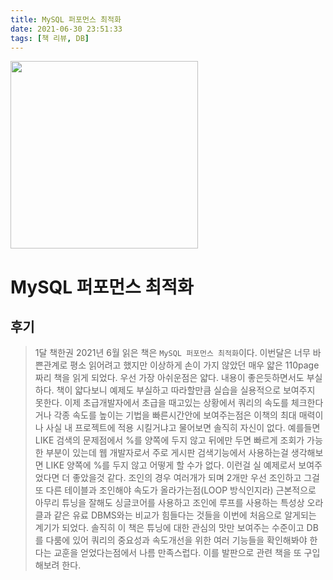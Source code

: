 ```yaml
---
title: MySQL 퍼포먼스 최적화
date: 2021-06-30 23:51:33
tags: [책 리뷰, DB]
---
```


<img src="book.jpg" width="300">

# MySQL 퍼포먼스 최적화

## 후기

> 1달 책한권 2021년 6월 읽은 책은 `MySQL 퍼포먼스 최적화`이다.
> 이번달은 너무 바쁜관계로 평소 읽어려고 했지만 이상하게 손이 가지 않았던 매우 얇은 110page짜리 책을 읽게 되었다.
> 우선 가장 아쉬운점은 얇다. 내용이 좋은듯하면서도 부실하다.
> 책이 얇다보니 예제도 부실하고 따라할만큼 실습을 실용적으로 보여주지 못한다.
> 이제 초급개발자에서 초급을 때고있는 상황에서 쿼리의 속도를 체크한다거나 각종 속도를 높이는 기법을 빠른시간안에 보여주는점은
> 이책의 최대 매력이나 사실 내 프로젝트에 적용 시킬거냐고 물어보면 솔직히 자신이 없다.
> 예를들면 LIKE 검색의 문제점에서 %를 양쪽에 두지 않고 뒤에만 두면 빠르게 조회가 가능한 부분이 있는데
> 웹 개발자로서 주로 게시판 검색기능에서 사용하는걸 생각해보면 LIKE 양쪽에 %를 두지 않고 어떻게 할 수가 없다.
> 이런걸 실 예제로서 보여주었다면 더 좋았을것 같다.
> 조인의 경우 여러개가 되며 2개만 우선 조인하고 그걸 또 다른 테이블과 조인해야 속도가 올라가는점(LOOP 방식인지라)
> 근본적으로 아무리 튜닝을 잘해도 싱글코어를 사용하고 조인에 루프를 사용하는 특성상 오라클과 같은 유료 DBMS와는 비교가 힘들다는 것들을
> 이번에 처음으로 알게되는 계기가 되었다.
> 솔직히 이 책은 튜닝에 대한 관심의 맛만 보여주는 수준이고 DB를 다룸에 있어 쿼리의 중요성과 속도개선을 위한 여러 기능들을 확인해봐야 한다는 교훈을 얻었다는점에서
> 나름 만족스럽다.
> 이를 발판으로 관련 책을 또 구입해보려 한다.
